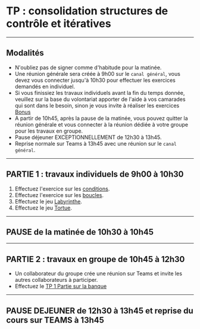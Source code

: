 # TP : consolidation structures de contrôle et itératives

---

## Modalités

- N'oubliez pas de signer comme d'habitude pour la matinée.
- Une réunion générale sera créée à 9h00 sur le `canal général`, vous devez vous connecter jusqu'à 10h30 pour effectuer les exercices demandés en individuel.
- Si vous finissiez les travaux individuels avant la fin du temps donnée, veuillez sur la base du volontariat apporter de l'aide à vos camarades qui sont dans le besoin, sinon je vous invite à réaliser les exercices [Bonus](../2-exercices/bonus/)
- A partir de 10h45, après la pause de la matinée, vous pouvez quitter la réunion générale et vous connecter à la réunion dédiée à votre groupe pour les travaux en groupe.
- Pause déjeuner EXCEPTIONNELLEMENT de 12h30 à 13h45.
- Reprise normale sur Teams à 13h45 avec une réunion sur le `canal général`.

---

## PARTIE 1 : travaux individuels de 9h00 à 10h30

1. Effectuez l'exercice sur les [conditions](../2-exercices/consolidations/conditions.md).
2. Effectuez l'exercice sur les [boucles](../2-exercices/consolidations/boucles.md).
3. Effectuez le jeu [Labyrinthe](https://blockly.games/maze?lang=fr).
4. Effectuez le jeu [Tortue](https://blockly.games/turtle?lang=fr).

---

## PAUSE de la matinée de 10h30 à 10h45

---

## PARTIE 2 : travaux en groupe de 10h45 à 12h30

- Un collaborateur du groupe crée une réunion sur Teams et invite les autres collaborateurs à participer.
- Effectuez le [TP 1 Partie sur la banque](./tp1_banque_part1.md)

---

## PAUSE DEJEUNER de 12h30 à 13h45 et reprise du cours sur TEAMS à 13h45
